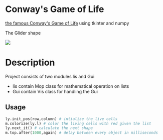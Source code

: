 # Conway's Game of Life
[the famous Conway's Game of Life](https://en.wikipedia.org/wiki/Conway%27s_Game_of_Life) using tkinter and numpy<br/>

The Glider shape
 
![](https://gph.is/g/4Av508e)

# Description
Project consists of two modules lis and Gui<br> 
* lis contain Mop class for mathematical operation on lists
* Gui contain Vis class for handling the Gui

## Usage

```python
ly.init_pos(row,column) # intialize the live cells
m.colorize(ly.l) # color the living cells with red given the list
ly.next_it() # calculate the next shape 
m.top.after(1000,again) # delay between every object in milliseconds
```